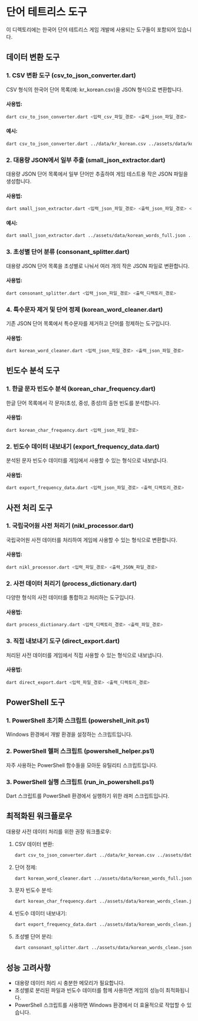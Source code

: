 # 단어 테트리스 도구

이 디렉토리에는 한국어 단어 테트리스 게임 개발에 사용되는 도구들이 포함되어 있습니다.

## 데이터 변환 도구

### 1. CSV 변환 도구 (csv_to_json_converter.dart)

CSV 형식의 한국어 단어 목록(예: kr_korean.csv)을 JSON 형식으로 변환합니다.

#### 사용법:
```bash
dart csv_to_json_converter.dart <입력_csv_파일_경로> <출력_json_파일_경로>
```

#### 예시:
```bash
dart csv_to_json_converter.dart ../data/kr_korean.csv ../assets/data/korean_words_full.json
```

### 2. 대용량 JSON에서 일부 추출 (small_json_extractor.dart)

대용량 JSON 단어 목록에서 일부 단어만 추출하여 게임 테스트용 작은 JSON 파일을 생성합니다.

#### 사용법:
```bash
dart small_json_extractor.dart <입력_json_파일_경로> <출력_json_파일_경로> <단어_수>
```

#### 예시:
```bash
dart small_json_extractor.dart ../assets/data/korean_words_full.json ../assets/data/korean_words.json 1000
```

### 3. 초성별 단어 분류 (consonant_splitter.dart)

대용량 JSON 단어 목록을 초성별로 나눠서 여러 개의 작은 JSON 파일로 변환합니다.

#### 사용법:
```bash
dart consonant_splitter.dart <입력_json_파일_경로> <출력_디렉토리_경로>
```

### 4. 특수문자 제거 및 단어 정제 (korean_word_cleaner.dart)

기존 JSON 단어 목록에서 특수문자를 제거하고 단어를 정제하는 도구입니다.

#### 사용법:
```bash
dart korean_word_cleaner.dart <입력_json_파일_경로> <출력_json_파일_경로>
```

## 빈도수 분석 도구

### 1. 한글 문자 빈도수 분석 (korean_char_frequency.dart)

한글 단어 목록에서 각 문자(초성, 중성, 종성)의 출현 빈도를 분석합니다.

#### 사용법:
```bash
dart korean_char_frequency.dart <입력_json_파일_경로>
```

### 2. 빈도수 데이터 내보내기 (export_frequency_data.dart)

분석된 문자 빈도수 데이터를 게임에서 사용할 수 있는 형식으로 내보냅니다.

#### 사용법:
```bash
dart export_frequency_data.dart <입력_json_파일_경로> <출력_디렉토리_경로>
```

## 사전 처리 도구

### 1. 국립국어원 사전 처리기 (nikl_processor.dart)

국립국어원 사전 데이터를 처리하여 게임에 사용할 수 있는 형식으로 변환합니다.

#### 사용법:
```bash
dart nikl_processor.dart <입력_파일_경로> <출력_JSON_파일_경로>
```

### 2. 사전 데이터 처리기 (process_dictionary.dart)

다양한 형식의 사전 데이터를 통합하고 처리하는 도구입니다.

#### 사용법:
```bash
dart process_dictionary.dart <입력_디렉토리_경로> <출력_파일_경로>
```

### 3. 직접 내보내기 도구 (direct_export.dart)

처리된 사전 데이터를 게임에서 직접 사용할 수 있는 형식으로 내보냅니다.

#### 사용법:
```bash
dart direct_export.dart <입력_파일_경로> <출력_디렉토리_경로>
```

## PowerShell 도구

### 1. PowerShell 초기화 스크립트 (powershell_init.ps1)

Windows 환경에서 개발 환경을 설정하는 스크립트입니다.

### 2. PowerShell 헬퍼 스크립트 (powershell_helper.ps1)

자주 사용하는 PowerShell 함수들을 모아둔 유틸리티 스크립트입니다.

### 3. PowerShell 실행 스크립트 (run_in_powershell.ps1)

Dart 스크립트를 PowerShell 환경에서 실행하기 위한 래퍼 스크립트입니다.

## 최적화된 워크플로우

대용량 사전 데이터 처리를 위한 권장 워크플로우:

1. CSV 데이터 변환:
   ```bash
   dart csv_to_json_converter.dart ../data/kr_korean.csv ../assets/data/korean_words_full.json
   ```

2. 단어 정제:
   ```bash
   dart korean_word_cleaner.dart ../assets/data/korean_words_full.json ../assets/data/korean_words_clean.json
   ```

3. 문자 빈도수 분석:
   ```bash
   dart korean_char_frequency.dart ../assets/data/korean_words_clean.json
   ```

4. 빈도수 데이터 내보내기:
   ```bash
   dart export_frequency_data.dart ../assets/data/korean_words_clean.json ../assets/data
   ```

5. 초성별 단어 분리:
   ```bash
   dart consonant_splitter.dart ../assets/data/korean_words_clean.json ../assets/data
   ```

## 성능 고려사항

- 대용량 데이터 처리 시 충분한 메모리가 필요합니다.
- 초성별로 분리된 파일과 빈도수 데이터를 함께 사용하면 게임의 성능이 최적화됩니다.
- PowerShell 스크립트를 사용하면 Windows 환경에서 더 효율적으로 작업할 수 있습니다. 